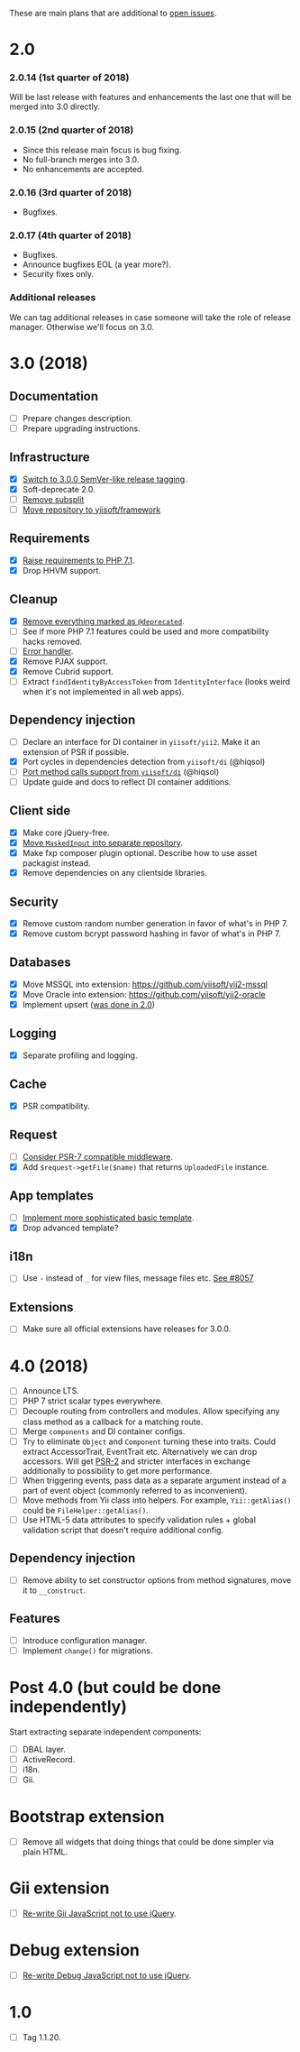 These are main plans that are additional to [open issues](https://github.com/yiisoft/yii2/milestones/3.0.0).

# 2.0

### 2.0.14 (1st quarter of 2018)

Will be last release with features and enhancements the last one that will be merged into 3.0 directly.

### 2.0.15 (2nd quarter of 2018)

- Since this release main focus is bug fixing.
- No full-branch merges into 3.0.
- No enhancements are accepted.
  
### 2.0.16 (3rd quarter of 2018)

- Bugfixes.

### 2.0.17 (4th quarter of 2018)

- Bugfixes.
- Announce bugfixes EOL (a year more?).
- Security fixes only.

### Additional releases

We can tag additional releases in case someone will take the role of release manager. Otherwise we'll focus on 3.0.

# 3.0 (2018)

## Documentation

- [ ] Prepare changes description.
- [ ] Prepare upgrading instructions.

## Infrastructure

- [x] [Switch to 3.0.0 SemVer-like release tagging](https://www.yiiframework.com/news/177/yii-adopts-semver-since-version-3-0-0).
- [x] Soft-deprecate 2.0.
- [ ] [Remove subsplit](https://github.com/yiisoft/yii2/issues/16160)
- [ ] [Move repository to yiisoft/framework](https://github.com/yiisoft/yii2/issues/16482)

## Requirements

- [x] [Raise requirements to PHP 7.1](https://github.com/yiisoft/yii2/issues/11397).
- [x] Drop HHVM support.

## Cleanup

- [x] [Remove everything marked as `@deprecated`](https://github.com/yiisoft/yii2/issues/15957).
- [ ] See if more PHP 7.1 features could be used and more compatibility hacks removed.
- [ ] [Error handler](https://github.com/yiisoft/yii2/issues/14348).
- [x] Remove PJAX support.
- [x] Remove Cubrid support.
- [ ] Extract `findIdentityByAccessToken` from `IdentityInterface` (looks weird when it's not implemented in all web apps).

## Dependency injection

- [ ] Declare an interface for DI container in `yiisoft/yii2`. Make it an extension of PSR if possible.
- [x] Port cycles in dependencies detection from `yiisoft/di` (@hiqsol)
- [ ] [Port method calls support from `yiisoft/di`](https://github.com/yiisoft/yii2/pull/16495) (@hiqsol)
- [ ] Update guide and docs to reflect DI container additions.

## Client side

- [x] Make core jQuery-free.
- [x] [Move `MaskedInput` into separate repository](https://github.com/yiisoft/yii2-maskedinput).
- [x] Make fxp composer plugin optional. Describe how to use asset packagist instead.
- [x] Remove dependencies on any clientside libraries.

## Security

- [x] Remove custom random number generation in favor of what's in PHP 7.
- [x] Remove custom bcrypt password hashing in favor of what's in PHP 7.

## Databases

- [x] Move MSSQL into extension: https://github.com/yiisoft/yii2-mssql
- [x] Move Oracle into extension: https://github.com/yiisoft/yii2-oracle
- [x] Implement upsert ([was done in 2.0](https://github.com/yiisoft/yii2/issues/13879))

## Logging

- [x] Separate profiling and logging.

## Cache

- [x] PSR compatibility.

## Request

- [ ] [Consider PSR-7 compatible middleware](https://github.com/yiisoft/yii2/issues/15438).
- [x] Add `$request->getFile($name)` that returns `UploadedFile` instance.

## App templates

- [ ] [Implement more sophisticated basic template](https://github.com/yiisoft/app).
- [x] Drop advanced template?

## i18n

- [ ] Use `-` instead of `_` for view files, message files etc. [See #8057](https://github.com/yiisoft/yii2/pull/8057)

## Extensions

- [ ] Make sure all official extensions have releases for 3.0.0.

# 4.0 (2018)

- [ ] Announce LTS.
- [ ] PHP 7 strict scalar types everywhere.
- [ ] Decouple routing from controllers and modules. Allow specifying any class method as a callback for a matching route.
- [ ] Merge `components` and DI container configs.
- [ ] Try to eliminate `Object` and `Component` turning these into traits. Could extract AccessorTrait, EventTrait etc. Alternatively we can drop accessors. Will get [PSR-2](https://github.com/yiisoft/yii2/issues/11956) and stricter interfaces in exchange additionally to possibility to get more performance.
- [ ] When triggering events, pass data as a separate argument instead of a part of event object (commonly referred to as inconvenient).
- [ ] Move methods from Yii class into helpers. For example, `Yii::getAlias()` could be `FileHelper::getAlias()`.
- [ ] Use HTML-5 data attributes to specify validation rules + global validation script that doesn't require additional config.

## Dependency injection

- [ ] Remove ability to set constructor options from method signatures, move it to `__construct`.

## Features

- [ ] Introduce configuration manager.
- [ ] Implement `change()` for migrations.

# Post 4.0 (but could be done independently)

Start extracting separate independent components:

- [ ] DBAL layer.
- [ ] ActiveRecord.
- [ ] i18n.
- [ ] Gii.

# Bootstrap extension

- [ ] Remove all widgets that doing things that could be done simpler via plain HTML.

# Gii extension

- [ ] [Re-write Gii JavaScript not to use jQuery](https://github.com/yiisoft/yii2-gii/issues/282).

# Debug extension

- [ ] [Re-write Debug JavaScript not to use jQuery](https://github.com/yiisoft/yii2-debug/issues/246).


# 1.0

- [ ] Tag 1.1.20.
